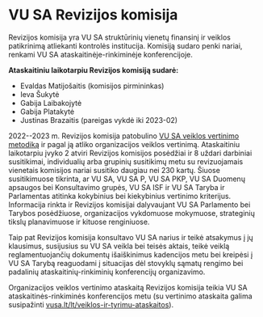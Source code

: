 # VU SA Revizijos komisija

Revizijos komisija yra VU SA struktūrinių vienetų finansinį ir veiklos
patikrinimą atliekanti kontrolės institucija. Komisiją sudaro penki
nariai, renkami VU SA ataskaitinėje-rinkiminėje konferencijoje.

**Ataskaitiniu laikotarpiu Revizijos komisiją sudarė:**

- Evaldas Matijošaitis (komisijos pirmininkas)
- Ieva Šukytė
- Gabija Laibakojytė
- Gabija Platakytė
- Justinas Brazaitis (pareigas vykdė iki 2023-02)

2022--2023 m. Revizijos komisija patobulino
[VU SA veiklos vertinimo metodiką](https://vustudentuatstovybe.sharepoint.com/:b:/s/vieningai/Eauwrle_8wBGo5zlv86aqsMB90VgEIJEwryxZCWbOCKEyA?e=KfIbUw)
ir pagal ją atliko organizacijos veiklos vertinimą. Ataskaitiniu
laikotarpiu įvyko 2 atviri Revizijos komisijos posėdžiai ir 8 uždari
darbiniai susitikimai, individualių arba grupinių susitikimų metu su
revizuojamais vienetais komisijos nariai susitiko daugiau nei 230 kartų.
Šiuose susitikimuose tikrinta, ar VU SA, VU SA P, VU SA PKP, VU SA
Duomenų apsaugos bei Konsultavimo grupės, VU SA ISF ir VU SA Taryba ir
Parlamentas atitinka kokybinius bei kiekybinius vertinimo kriterijus.
Informacija rinkta ir Revizijos komisijai dalyvaujant VU SA Parlamento
bei Tarybos posėdžiuose, organizacijos vykdomuose mokymuose, strateginių
tikslų planavimuose ir kituose renginiuose.

Taip pat Revizijos komisija konsultavo VU SA narius ir teikė atsakymus į
jų klausimus, susijusius su VU SA veikla bei teisės aktais, teikė veiklą
reglamentuojančių dokumentų išaiškinimus kadencijos metu bei kreipėsi į
VU SA Tarybą reaguodami į situacijas dėl stovyklų sąmatų rengimo bei
padalinių ataskaitinių-rinkiminių konferencijų organizavimo.

Organizacijos veiklos vertinimo ataskaitą Revizijos komisija teikia VU
SA ataskaitinės-rinkiminės konferencijos metu (su vertinimo ataskaita
galima susipažinti
[vusa.lt/lt/veiklos-ir-tyrimu-ataskaitos](https://vusa.lt/lt/veiklos-ir-tyrimu-ataskaitos)).
